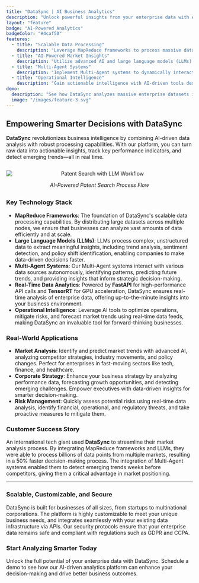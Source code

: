 ```yaml
---
title: "DataSync | AI Business Analytics"
description: "Unlock powerful insights from your enterprise data with AI-driven analytics. Leverage cutting-edge technologies like MapReduce, LLMs, and Multi-Agent systems to drive smarter decision-making and stay ahead of market trends."
layout: "feature"
badge: "AI-Powered Analytics"
badgeColor: "#4caf50"
features:
  - title: "Scalable Data Processing"
    description: "Leverage MapReduce frameworks to process massive datasets in parallel, ensuring fast, scalable, and efficient data analysis for large enterprises."
  - title: "AI-Powered Market Insights"
    description: "Utilize advanced AI and large language models (LLMs) to identify trends, analyze company performance, and track policy shifts in real-time, empowering faster, data-driven decisions."
  - title: "Multi-Agent Systems"
    description: "Implement Multi-Agent systems to dynamically interact with data sources, detect emerging patterns, and provide comprehensive market insights that are crucial for strategic planning."
  - title: "Operational Intelligence"
    description: "Gain actionable intelligence with AI-driven tools designed to optimize operations, manage risks, and forecast future market conditions based on real-time data."
demo:
  description: "See how DataSync analyzes massive enterprise datasets in real-time to provide market-leading insights and enhance decision-making for businesses."
  image: "/images/feature-3.svg"
---
```



## Empowering Smarter Decisions with DataSync

**DataSync** revolutionizes business intelligence by combining AI-driven data analysis with robust processing capabilities. With our platform, you can turn raw data into actionable insights, track key performance indicators, and detect emerging trends—all in real time.


<div style="text-align: center; width: 100%; margin: 2em auto;">
    <img src="/images/patent-llm-search.png" alt="Patent Search with LLM Workflow" style="margin: 0 auto; display: block; max-width: 100%;" loading="lazy">
    <p><em>AI-Powered Patent Search Process Flow</em></p>
</div>


### Key Technology Stack

- **MapReduce Frameworks**: The foundation of DataSync's scalable data processing capabilities. By distributing large datasets across multiple nodes, we ensure that businesses can analyze vast amounts of data efficiently and at scale.
- **Large Language Models (LLMs)**: LLMs process complex, unstructured data to extract meaningful insights, including trend analysis, sentiment detection, and policy shift identification, enabling companies to make data-driven decisions faster.
- **Multi-Agent Systems**: Our Multi-Agent systems interact with various data sources autonomously, identifying patterns, predicting future trends, and providing insights that inform strategic decision-making.
- **Real-Time Data Analytics**: Powered by **FastAPI** for high-performance API calls and **TensorRT** for GPU acceleration, DataSync ensures real-time analysis of enterprise data, offering up-to-the-minute insights into your business environment.
- **Operational Intelligence**: Leverage AI tools to optimize operations, mitigate risks, and forecast market trends using real-time data feeds, making DataSync an invaluable tool for forward-thinking businesses.

### Real-World Applications

- **Market Analysis**: Identify and predict market trends with advanced AI, analyzing competitor strategies, industry movements, and policy changes. Perfect for enterprises in fast-moving sectors like tech, finance, and healthcare.
- **Corporate Strategy**: Enhance your business strategy by analyzing performance data, forecasting growth opportunities, and detecting emerging challenges. Empower executives with data-driven insights for smarter decision-making.
- **Risk Management**: Quickly assess potential risks using real-time data analysis, identify financial, operational, and regulatory threats, and take proactive measures to mitigate them.

### Customer Success Story

An international tech giant used **DataSync** to streamline their market analysis process. By integrating MapReduce frameworks and LLMs, they were able to process billions of data points from multiple markets, resulting in a 50% faster decision-making process. The integration of Multi-Agent systems enabled them to detect emerging trends weeks before competitors, giving them a critical advantage in market positioning.


---

### Scalable, Customizable, and Secure

DataSync is built for businesses of all sizes, from startups to multinational corporations. The platform is highly customizable to meet your unique business needs, and integrates seamlessly with your existing data infrastructure via APIs. Our security protocols ensure that your enterprise data remains safe and compliant with regulations such as GDPR and CCPA.

### Start Analyzing Smarter Today

Unlock the full potential of your enterprise data with DataSync. Schedule a demo to see how our AI-driven analytics platform can enhance your decision-making and drive better business outcomes.
